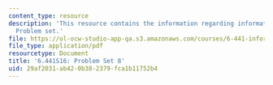 ```yaml
---
content_type: resource
description: 'This resource contains the information regarding information theory:
  Problem set.'
file: https://ol-ocw-studio-app-qa.s3.amazonaws.com/courses/6-441-information-theory-spring-2016/29af2031ab420b382379fca1b11752b4_MIT6_441S16_problem_set8.pdf
file_type: application/pdf
resourcetype: Document
title: '6.441S16: Problem Set 8'
uid: 29af2031-ab42-0b38-2379-fca1b11752b4
---
```

